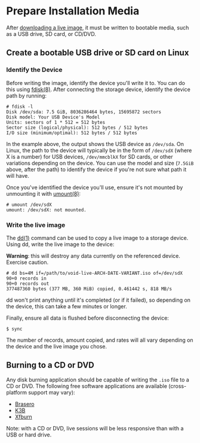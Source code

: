 # Prepare Installation Media

After [downloading a live image](../downloading.md), it must be written to
bootable media, such as a USB drive, SD card, or CD/DVD.

## Create a bootable USB drive or SD card on Linux

### Identify the Device

Before writing the image, identify the device you'll write it to. You can do
this using [fdisk(8)](https://man.voidlinux.org/man8/fdisk.8). After connecting
the storage device, identify the device path by running:

```
# fdisk -l
Disk /dev/sda: 7.5 GiB, 8036286464 bytes, 15695872 sectors
Disk model: Your USB Device's Model
Units: sectors of 1 * 512 = 512 bytes
Sector size (logical/physical): 512 bytes / 512 bytes
I/O size (minimum/optimal): 512 bytes / 512 bytes
```

In the example above, the output shows the USB device as `/dev/sda`. On Linux,
the path to the device will typically be in the form of `/dev/sdX` (where X is a
number) for USB devices, `/dev/mmcblkX` for SD cards, or other variations
depending on the device. You can use the model and size (`7.5GiB` above, after
the path) to identify the device if you're not sure what path it will have.

Once you've identified the device you'll use, ensure it's not mounted by
unmounting it with [umount(8)](https://man.voidlinux.org/man8/umount.8):

```
# umount /dev/sdX
umount: /dev/sdX: not mounted.
```

### Write the live image

The [dd(1)](https://man.voidlinux.org/man1/dd.1) command can be used to copy a
live image to a storage device. Using dd, write the live image to the device:

**Warning**: this will destroy any data currently on the referenced device.
Exercise caution.

```
# dd bs=4M if=/path/to/void-live-ARCH-DATE-VARIANT.iso of=/dev/sdX
90+0 records in
90+0 records out
377487360 bytes (377 MB, 360 MiB) copied, 0.461442 s, 818 MB/s
```

dd won't print anything until it's completed (or if it failed), so depending on
the device, this can take a few minutes or longer.

Finally, ensure all data is flushed before disconnecting the device:

```
$ sync
```

The number of records, amount copied, and rates will all vary depending on the
device and the live image you chose.

## Burning to a CD or DVD

Any disk burning application should be capable of writing the `.iso` file to a
CD or DVD. The following free software applications are available
(cross-platform support may vary):

- [Brasero](https://wiki.gnome.org/Apps/Brasero/)
- [K3B](https://userbase.kde.org/K3b)
- [Xfburn](https://goodies.xfce.org/projects/applications/xfburn)

Note: with a CD or DVD, live sessions will be less responsive than with a USB or
hard drive.
